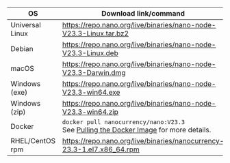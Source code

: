 | OS | Download link/command | Verification |
|----|---------------|-|
| Universal Linux | https://repo.nano.org/live/binaries/nano-node-V23.3-Linux.tar.bz2 | [SHA256 Checksum](https://repo.nano.org/live/binaries/nano-node-V23.3-Linux.tar.bz2.sha256) |
| Debian | https://repo.nano.org/live/binaries/nano-node-V23.3-Linux.deb | [SHA256 Checksum](https://repo.nano.org/live/binaries/nano-node-V23.3-Linux.deb.sha256) |
| macOS | https://repo.nano.org/live/binaries/nano-node-V23.3-Darwin.dmg | [SHA256 Checksum](https://s3.us-east-2.amazonaws.com/repo.nano.org/live/binaries/nano-node-V23.3-Darwin.dmg.sha256) |
| Windows (exe) | https://repo.nano.org/live/binaries/nano-node-V23.3-win64.exe | [SHA256 Checksum](https://repo.nano.org/live/binaries/nano-node-V23.3-win64.exe.sha256) |
| Windows (zip) | https://repo.nano.org/live/binaries/nano-node-V23.3-win64.zip | [SHA256 Checksum](https://repo.nano.org/live/binaries/nano-node-V23.3-win64.zip.sha256) |
| Docker | `docker pull nanocurrency/nano:V23.3`<br />See [Pulling the Docker Image](/running-a-node/node-setup/#pulling-the-docker-image) for more details. | |
| RHEL/CentOS rpm | https://repo.nano.org/live/binaries/nanocurrency-23.3-1.el7.x86_64.rpm | [SHA256 Checksum](https://repo.nano.org/live/binaries/nanocurrency-23.3-1.el7.x86_64.rpm.sha256) |
